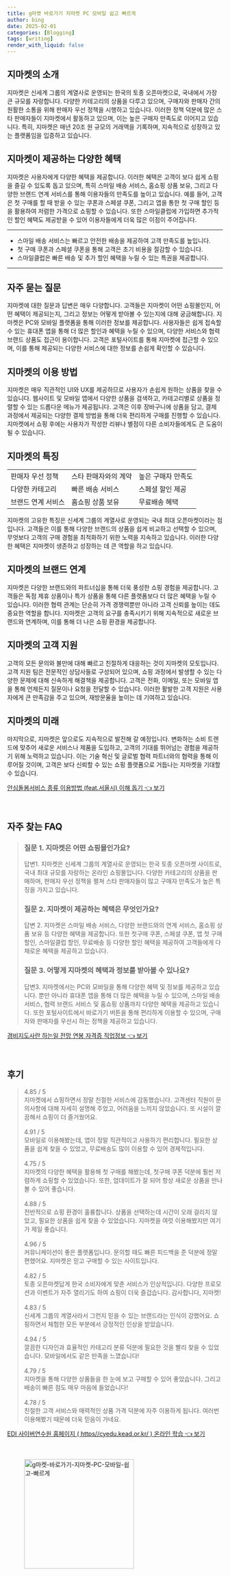 ```yaml
---
title: g마켓 바로가기 지마켓 PC 모바일 쉽고 빠르게
author: bing
date: 2025-02-01
categories: [Blogging]
tags: [writing]
render_with_liquid: false
---
```



<h2 id='지마켓_소개'>지마켓의 소개</h2>

<p>지마켓은 신세계 그룹의 계열사로 운영되는 한국의 토종 오픈마켓으로, 국내에서 가장 큰 규모를 자랑합니다. 다양한 카테고리의 상품을 다루고 있으며, 구매자와 판매자 간의 원활한 소통을 위해 판매자 우선 정책을 시행하고 있습니다. 이러한 정책 덕분에 많은 스타 판매자들이 지마켓에서 활동하고 있으며, 이는 높은 구매자 만족도로 이어지고 있습니다. 특히, 지마켓은 매년 20조 원 규모의 거래액을 기록하며, 지속적으로 성장하고 있는 플랫폼임을 입증하고 있습니다.</p>

<h2 id='지마켓의_혜택'>지마켓이 제공하는 다양한 혜택</h2>

<p>지마켓은 사용자에게 다양한 혜택을 제공합니다. 이러한 혜택은 고객이 보다 쉽게 쇼핑을 즐길 수 있도록 돕고 있으며, 특히 스마일 배송 서비스, 홈쇼핑 상품 보유, 그리고 다양한 브랜드 연계 서비스를 통해 이용자들의 만족도를 높이고 있습니다. 예를 들어, 고객은 첫 구매를 할 때 받을 수 있는 쿠폰과 스페셜 쿠폰, 그리고 앱을 통한 첫 구매 할인 등을 활용하여 저렴한 가격으로 쇼핑할 수 있습니다. 또한 스마일클럽에 가입하면 추가적인 할인 혜택도 제공받을 수 있어 이용자들에게 더욱 많은 이점이 주어집니다.</p>

<hr />

<ul>
    <li>스마일 배송 서비스는 빠르고 안전한 배송을 제공하여 고객 만족도를 높입니다.</li>
    <li>첫 구매 쿠폰과 스페셜 쿠폰을 통해 고객은 초기 비용을 절감할 수 있습니다.</li>
    <li>스마일클럽은 빠른 배송 및 추가 할인 혜택을 누릴 수 있는 특권을 제공합니다.</li>
</ul>

<hr />

<h2 id='자주_묻는_질문'>자주 묻는 질문</h2>

<p>지마켓에 대한 질문과 답변은 매우 다양합니다. 고객들은 지마켓이 어떤 쇼핑몰인지, 어떤 혜택이 제공되는지, 그리고 정보는 어떻게 받아볼 수 있는지에 대해 궁금해합니다. 지마켓은 PC와 모바일 플랫폼을 통해 이러한 정보를 제공합니다. 사용자들은 쉽게 접속할 수 있는 휴대폰 앱을 통해 더 많은 할인과 혜택을 누릴 수 있으며, 다양한 서비스와 협력 브랜드 상품도 접근이 용이합니다. 고객은 포털사이트를 통해 지마켓에 접근할 수 있으며, 이를 통해 제공되는 다양한 서비스에 대한 정보를 손쉽게 확인할 수 있습니다.</p>

<h2 id='지마켓의_이용_방법'>지마켓의 이용 방법</h2>

<p>지마켓은 매우 직관적인 UI와 UX를 제공하므로 사용자가 손쉽게 원하는 상품을 찾을 수 있습니다. 웹사이트 및 모바일 앱에서 다양한 상품을 검색하고, 카테고리별로 상품을 정렬할 수 있는 드롭다운 메뉴가 제공됩니다. 고객은 이후 장바구니에 상품을 담고, 결제 과정에서 제공되는 다양한 결제 방법을 통해 더욱 편리하게 구매를 진행할 수 있습니다. 지마켓에서 쇼핑 후에는 사용자가 작성한 리뷰나 별점이 다른 소비자들에게도 큰 도움이 될 수 있습니다.</p>

<h2 id='지마켓의_특징'>지마켓의 특징</h2>

<table>
    <tr>
        <td>판매자 우선 정책</td>
        <td>스타 판매자와의 계약</td>
        <td>높은 구매자 만족도</td>
    </tr>
    <tr>
        <td>다양한 카테고리</td>
        <td>빠른 배송 서비스</td>
        <td>스페셜 할인 제공</td>
    </tr>
    <tr>
        <td>브랜드 연계 서비스</td>
        <td>홈쇼핑 상품 보유</td>
        <td>무료배송 혜택</td>
    </tr>
</table>

<p>지마켓의 고유한 특징은 신세계 그룹의 계열사로 운영되는 국내 최대 오픈마켓이라는 점입니다. 고객들은 이를 통해 다양한 브랜드의 상품을 쉽게 비교하고 선택할 수 있으며, 무엇보다 고객의 구매 경험을 최적화하기 위한 노력을 지속하고 있습니다. 이러한 다양한 혜택은 지마켓이 생존하고 성장하는 데 큰 역할을 하고 있습니다.</p>

<h2 id='지마켓의_브랜드_연계'>지마켓의 브랜드 연계</h2>

<p>지마켓은 다양한 브랜드와의 파트너십을 통해 더욱 풍성한 쇼핑 경험을 제공합니다. 고객들은 독점 제휴 상품이나 특가 상품을 통해 다른 플랫폼보다 더 많은 혜택을 누릴 수 있습니다. 이러한 협력 관계는 단순히 가격 경쟁력뿐만 아니라 고객 신뢰를 높이는 데도 중요한 역할을 합니다. 지마켓은 고객의 요구를 충족시키기 위해 지속적으로 새로운 브랜드와 연계하며, 이를 통해 더 나은 쇼핑 환경을 제공합니다.</p>

<h2 id='지마켓의_고객_지원'>지마켓의 고객 지원</h2>

<p>고객의 모든 문의와 불만에 대해 빠르고 친절하게 대응하는 것이 지마켓의 모토입니다. 고객 지원 팀은 전문적인 상담사들로 구성되어 있으며, 쇼핑 과정에서 발생할 수 있는 다양한 문제에 대해 신속하게 해결책을 제공합니다. 고객은 전화, 이메일, 또는 모바일 앱을 통해 언제든지 질문이나 요청을 전달할 수 있습니다. 이러한 활발한 고객 지원은 사용자에게 큰 만족감을 주고 있으며, 재방문율을 높이는 데 기여하고 있습니다.</p>

<h2 id='지마켓의_미래'>지마켓의 미래</h2>

<p>마지막으로, 지마켓은 앞으로도 지속적으로 발전해 갈 예정입니다. 변화하는 소비 트렌드에 맞추어 새로운 서비스나 제품을 도입하고, 고객의 기대를 뛰어넘는 경험을 제공하기 위해 노력하고 있습니다. 이는 기술 혁신 및 글로벌 협력 파트너와의 협력을 통해 이루어질 것이며, 고객은 보다 신뢰할 수 있는 쇼핑 플랫폼으로 거듭나는 지마켓을 기대할 수 있습니다.</p>


<p><a class="click-button" title="안심돌봄서비스 종류 이용방법 (feat.서울시) 이해 돕기" href="https://24nara.github.io/posts/%EC%95%88%EC%8B%AC%EB%8F%8C%EB%B4%84%EC%84%9C%EB%B9%84%EC%8A%A4-%EC%A2%85%EB%A5%98-%EC%9D%B4%EC%9A%A9%EB%B0%A9%EB%B2%95-(feat.%EC%84%9C%EC%9A%B8%EC%8B%9C)-%EC%9D%B4%ED%95%B4-%EB%8F%95%EA%B8%B0/" rel="dofollow">안심돌봄서비스 종류 이용방법 (feat.서울시) 이해 돕기 👈 보기</a></p><br>
<h2 id='자주_찾는_FAQ'>자주 찾는 FAQ</h2>
<div itemscope="" itemtype="https://schema.org/FAQPage"> 
<blockquote> 
<div itemscope="" itemprop="mainEntity" itemtype="https://schema.org/Question"> 
<h3 itemprop="name">질문 1. 지마켓은 어떤 쇼핑몰인가요?</h3> 
<div itemscope="" itemprop="acceptedAnswer" itemtype="https://schema.org/Answer"> 
<span itemprop="text"> 
<p>답변1. 지마켓은 신세계 그룹의 계열사로 운영되는 한국 토종 오픈마켓 사이트로, 국내 최대 규모를 자랑하는 온라인 쇼핑몰입니다. 다양한 카테고리의 상품을 판매하며, 판매자 우선 정책을 펼쳐 스타 판매자들이 많고 구매자 만족도가 높은 특징을 가지고 있습니다.</p> 
</span> 
</div> 
</div> 

<div itemscope="" itemprop="mainEntity" itemtype="https://schema.org/Question"> 
<h3 itemprop="name">질문 2. 지마켓이 제공하는 혜택은 무엇인가요?</h3> 
<div itemscope="" itemprop="acceptedAnswer" itemtype="https://schema.org/Answer"> 
<span itemprop="text"> 
<p>답변 2. 지마켓은 스마일 배송 서비스, 다양한 브랜드와의 연계 서비스, 홈쇼핑 상품 보유 등 다양한 혜택을 제공합니다. 또한 첫구매 쿠폰, 스페셜 쿠폰, 앱 첫 구매 할인, 스마일클럽 할인, 무료배송 등 다양한 할인 혜택을 제공하여 고객들에게 다채로운 혜택을 제공하고 있습니다.</p> 
</span> 
</div> 
</div> 

<div itemscope="" itemprop="mainEntity" itemtype="https://schema.org/Question"> 
<h3 itemprop="name">질문 3. 어떻게 지마켓의 혜택과 정보를 받아볼 수 있나요?</h3> 
<div itemscope="" itemprop="acceptedAnswer" itemtype="https://schema.org/Answer"> 
<span itemprop="text"> 
<p>답변3. 지마켓에서는 PC와 모바일을 통해 다양한 혜택 및 정보를 제공하고 있습니다. 뿐만 아니라 휴대폰 앱을 통해 더 많은 혜택을 누릴 수 있으며, 스마일 배송 서비스, 협력 브랜드 서비스 및 홈쇼핑 상품까지 다양한 혜택을 제공하고 있습니다. 또한 포털사이트에서 바로가기 버튼을 통해 편리하게 이용할 수 있으며, 구매자와 판매자를 우선시 하는 정책을 제공하고 있습니다.</p> 
</span> 
</div> 
</div> 
</blockquote> 
</div>
<p><a class="click-button" title="경비지도사란 하는일 전망 연봉 자격증 직업정보" href="https://24nara.github.io/posts/%EA%B2%BD%EB%B9%84%EC%A7%80%EB%8F%84%EC%82%AC%EB%9E%80-%ED%95%98%EB%8A%94%EC%9D%BC-%EC%A0%84%EB%A7%9D-%EC%97%B0%EB%B4%89-%EC%9E%90%EA%B2%A9%EC%A6%9D-%EC%A7%81%EC%97%85%EC%A0%95%EB%B3%B4/" rel="dofollow">경비지도사란 하는일 전망 연봉 자격증 직업정보 👈 보기</a></p><br>
<h2 id='후기'>후기</h2>
<div itemscope itemtype="https://schema.org/Product">
  <blockquote>
  <div itemprop="review" itemscope itemtype="https://schema.org/Review">
      <div itemprop="reviewRating" itemscope itemtype="https://schema.org/Rating"> <span itemprop="ratingValue">4.85</span> / <span itemprop="bestRating">5</span> </div>
      <span itemprop="reviewBody">지마켓에서 쇼핑하면서 정말 친절한 서비스에 감동했습니다. 고객센터 직원이 문의사항에 대해 자세히 설명해 주었고, 어려움을 느끼지 않았습니다. 또 시설이 깔끔해서 쇼핑이 더 즐거웠어요.</span>
  </div>
  <br>
  <div itemprop="review" itemscope itemtype="https://schema.org/Review">
      <div itemprop="reviewRating" itemscope itemtype="https://schema.org/Rating"> <span itemprop="ratingValue">4.91</span> / <span itemprop="bestRating">5</span> </div>
      <span itemprop="reviewBody">모바일로 이용해봤는데, 앱이 정말 직관적이고 사용하기 편리합니다. 필요한 상품을 쉽게 찾을 수 있었고, 무료배송도 많이 이용할 수 있어 경제적입니다.</span>
  </div>
  <br>
  <div itemprop="review" itemscope itemtype="https://schema.org/Review">
      <div itemprop="reviewRating" itemscope itemtype="https://schema.org/Rating"> <span itemprop="ratingValue">4.75</span> / <span itemprop="bestRating">5</span> </div>
      <span itemprop="reviewBody">지마켓의 다양한 혜택을 활용해 첫 구매를 해봤는데, 첫구매 쿠폰 덕분에 훨씬 저렴하게 쇼핑할 수 있었습니다. 또한, 업데이트가 잘 되어 항상 새로운 상품을 만나볼 수 있어 좋습니다.</span>
  </div>
  <br>
  <div itemprop="review" itemscope itemtype="https://schema.org/Review">
      <div itemprop="reviewRating" itemscope itemtype="https://schema.org/Rating"> <span itemprop="ratingValue">4.88</span> / <span itemprop="bestRating">5</span> </div>
      <span itemprop="reviewBody">전반적으로 쇼핑 환경이 훌륭합니다. 상품을 선택하는데 시간이 오래 걸리지 않았고, 필요한 상품을 쉽게 찾을 수 있었습니다. 지마켓을 여럿 이용해봤지만 여기가 제일 좋습니다.</span>
  </div>
  <br>
  <div itemprop="review" itemscope itemtype="https://schema.org/Review">
      <div itemprop="reviewRating" itemscope itemtype="https://schema.org/Rating"> <span itemprop="ratingValue">4.96</span> / <span itemprop="bestRating">5</span> </div>
      <span itemprop="reviewBody">커뮤니케이션이 좋은 플랫폼입니다. 문의할 때도 빠른 피드백을 준 덕분에 정말 편했어요. 지마켓은 믿고 구매할 수 있는 사이트입니다.</span>
  </div>
  <br>
  <div itemprop="review" itemscope itemtype="https://schema.org/Review">
      <div itemprop="reviewRating" itemscope itemtype="https://schema.org/Rating"> <span itemprop="ratingValue">4.82</span> / <span itemprop="bestRating">5</span> </div>
      <span itemprop="reviewBody">토종 오픈마켓답게 한국 소비자에게 맞춘 서비스가 인상적입니다. 다양한 프로모션과 이벤트가 자주 열리기도 하여 쇼핑이 더욱 즐겁습니다. 감사합니다, 지마켓!</span>
  </div>
  <br>
  <div itemprop="review" itemscope itemtype="https://schema.org/Review">
      <div itemprop="reviewRating" itemscope itemtype="https://schema.org/Rating"> <span itemprop="ratingValue">4.83</span> / <span itemprop="bestRating">5</span> </div>
      <span itemprop="reviewBody">신세계 그룹의 계열사라서 그런지 믿을 수 있는 브랜드라는 인식이 강했어요. 쇼핑하면서 체험한 모든 부분에서 긍정적인 인상을 받았습니다.</span>
  </div>
  <br>
  <div itemprop="review" itemscope itemtype="https://schema.org/Review">
      <div itemprop="reviewRating" itemscope itemtype="https://schema.org/Rating"> <span itemprop="ratingValue">4.94</span> / <span itemprop="bestRating">5</span> </div>
      <span itemprop="reviewBody">깔끔한 디자인과 효율적인 카테고리 분류 덕분에 필요한 것을 빨리 찾을 수 있었습니다. 모바일에서도 같은 만족을 느꼈습니다!</span>
  </div>
  <br>
  <div itemprop="review" itemscope itemtype="https://schema.org/Review">
      <div itemprop="reviewRating" itemscope itemtype="https://schema.org/Rating"> <span itemprop="ratingValue">4.79</span> / <span itemprop="bestRating">5</span> </div>
      <span itemprop="reviewBody">지마켓을 통해 다양한 상품들을 한 눈에 보고 구매할 수 있어 좋았습니다. 그리고 배송이 빠른 점도 매우 마음에 들었습니다!</span>
  </div>
  <br>
  <div itemprop="review" itemscope itemtype="https://schema.org/Review">
      <div itemprop="reviewRating" itemscope itemtype="https://schema.org/Rating"> <span itemprop="ratingValue">4.78</span> / <span itemprop="bestRating">5</span> </div>
      <span itemprop="reviewBody">친절한 고객 서비스와 매력적인 상품 가격 덕분에 자주 이용하게 됩니다. 여러번 이용해봤기 때문에 더욱 믿음이 가네요.</span>
  </div>
  </blockquote>
</div>
<p><a class="click-button" title="EDI 사이버연수원 홈페이지 ( https//cyedu.kead.or.kr/ ) 온라인 학습" href="https://24nara.github.io/posts/EDI-%EC%82%AC%EC%9D%B4%EB%B2%84%EC%97%B0%EC%88%98%EC%9B%90-%ED%99%88%ED%8E%98%EC%9D%B4%EC%A7%80-(-httpscyedu.kead.or.kr-)-%EC%98%A8%EB%9D%BC%EC%9D%B8-%ED%95%99%EC%8A%B5/" rel="dofollow">EDI 사이버연수원 홈페이지 ( https//cyedu.kead.or.kr/ ) 온라인 학습 👈 보기</a></p><br>
<figure class="image"><img src="https://24nara.github.io/assets/img/thumbnail/g마켓-바로가기-지마켓-PC-모바일-쉽고-빠르게.webp" alt="g마켓-바로가기-지마켓-PC-모바일-쉽고-빠르게" width="256" height="256"></figure>